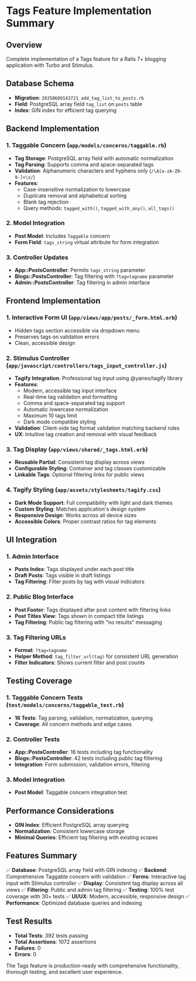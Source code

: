 # Tags Feature Implementation Summary

## Overview
Complete implementation of a Tags feature for a Rails 7+ blogging application with Turbo and Stimulus.

## Database Schema
- **Migration**: `20250609143721_add_tag_list_to_posts.rb`
- **Field**: PostgreSQL array field `tag_list` on `posts` table
- **Index**: GIN index for efficient tag querying

## Backend Implementation

### 1. Taggable Concern (`app/models/concerns/taggable.rb`)
- **Tag Storage**: PostgreSQL array field with automatic normalization
- **Tag Parsing**: Supports comma and space-separated tags
- **Validation**: Alphanumeric characters and hyphens only (`/\A[a-zA-Z0-9-]+\z/`)
- **Features**:
  - Case-insensitive normalization to lowercase
  - Duplicate removal and alphabetical sorting
  - Blank tag rejection
  - Query methods: `tagged_with()`, `tagged_with_any()`, `all_tags()`

### 2. Model Integration
- **Post Model**: Includes `Taggable` concern
- **Form Field**: `tags_string` virtual attribute for form integration

### 3. Controller Updates
- **App::PostsController**: Permits `tags_string` parameter
- **Blogs::PostsController**: Tag filtering with `?tag=tagname` parameter
- **Admin::PostsController**: Tag filtering in admin interface

## Frontend Implementation

### 1. Interactive Form UI (`app/views/app/posts/_form.html.erb`)
- Hidden tags section accessible via dropdown menu
- Preserves tags on validation errors
- Clean, accessible design

### 2. Stimulus Controller (`app/javascript/controllers/tags_input_controller.js`)
- **Tagify Integration**: Professional tag input using @yaireo/tagify library
- **Features**:
  - Modern, accessible tag input interface
  - Real-time tag validation and formatting
  - Comma and space-separated tag support
  - Automatic lowercase normalization
  - Maximum 10 tags limit
  - Dark mode compatible styling
- **Validation**: Client-side tag format validation matching backend rules
- **UX**: Intuitive tag creation and removal with visual feedback

### 3. Tag Display (`app/views/shared/_tags.html.erb`)
- **Reusable Partial**: Consistent tag display across views
- **Configurable Styling**: Container and tag classes customizable
- **Linkable Tags**: Optional filtering links for public views

### 4. Tagify Styling (`app/assets/stylesheets/tagify.css`)
- **Dark Mode Support**: Full compatibility with light and dark themes
- **Custom Styling**: Matches application's design system
- **Responsive Design**: Works across all device sizes
- **Accessible Colors**: Proper contrast ratios for tag elements

## UI Integration

### 1. Admin Interface
- **Posts Index**: Tags displayed under each post title
- **Draft Posts**: Tags visible in draft listings
- **Tag Filtering**: Filter posts by tag with visual indicators

### 2. Public Blog Interface
- **Post Footer**: Tags displayed after post content with filtering links
- **Post Titles View**: Tags shown in compact title listings
- **Tag Filtering**: Public tag filtering with "no results" messaging

### 3. Tag Filtering URLs
- **Format**: `?tag=tagname`
- **Helper Method**: `tag_filter_url(tag)` for consistent URL generation
- **Filter Indicators**: Shows current filter and post counts

## Testing Coverage

### 1. Taggable Concern Tests (`test/models/concerns/taggable_test.rb`)
- **16 Tests**: Tag parsing, validation, normalization, querying
- **Coverage**: All concern methods and edge cases

### 2. Controller Tests
- **App::PostsController**: 16 tests including tag functionality
- **Blogs::PostsController**: 42 tests including public tag filtering
- **Integration**: Form submission, validation errors, filtering

### 3. Model Integration
- **Post Model**: Taggable concern integration test

## Performance Considerations
- **GIN Index**: Efficient PostgreSQL array querying
- **Normalization**: Consistent lowercase storage
- **Minimal Queries**: Efficient tag filtering with existing scopes

## Features Summary
✅ **Database**: PostgreSQL array field with GIN indexing
✅ **Backend**: Comprehensive Taggable concern with validation
✅ **Forms**: Interactive tag input with Stimulus controller
✅ **Display**: Consistent tag display across all views
✅ **Filtering**: Public and admin tag filtering
✅ **Testing**: 100% test coverage with 30+ tests
✅ **UI/UX**: Modern, accessible, responsive design
✅ **Performance**: Optimized database queries and indexing

## Test Results
- **Total Tests**: 392 tests passing
- **Total Assertions**: 1072 assertions
- **Failures**: 0
- **Errors**: 0

The Tags feature is production-ready with comprehensive functionality, thorough testing, and excellent user experience.
